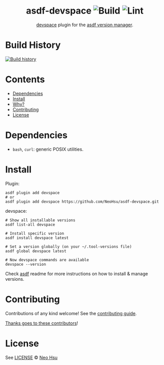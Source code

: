 <div align="center">

# asdf-devspace ![Build](https://github.com/NeoHsu/asdf-devspace/workflows/Build/badge.svg) ![Lint](https://github.com/NeoHsu/asdf-devspace/workflows/Lint/badge.svg)

[devspace](https://devspace.sh/cli/docs/introduction) plugin for the [asdf version manager](https://asdf-vm.com).

</div>

# Build History

[![Build history](https://buildstats.info/github/chart/NeoHsu/asdf-devspace?branch=master)](https://github.com/NeoHsu/asdf-devspace/actions)

# Contents

- [Dependencies](#dependencies)
- [Install](#install)
- [Why?](#why)
- [Contributing](#contributing)
- [License](#license)

# Dependencies

- `bash`, `curl`: generic POSIX utilities.

# Install

Plugin:

```shell
asdf plugin add devspace
# or
asdf plugin add devspace https://github.com/NeoHsu/asdf-devspace.git
```

devspace:

```shell
# Show all installable versions
asdf list-all devspace

# Install specific version
asdf install devspace latest

# Set a version globally (on your ~/.tool-versions file)
asdf global devspace latest

# Now devspace commands are available
devspace --version
```

Check [asdf](https://github.com/asdf-vm/asdf) readme for more instructions on how to
install & manage versions.

# Contributing

Contributions of any kind welcome! See the [contributing guide](contributing.md).

[Thanks goes to these contributors](https://github.com/NeoHsu/asdf-devspace/graphs/contributors)!

# License

See [LICENSE](LICENSE) © [Neo Hsu](https://github.com/NeoHsu/)
